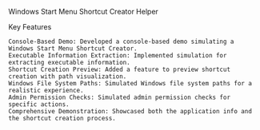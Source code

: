 Windows Start Menu Shortcut Creator Helper

Key Features

    Console-Based Demo: Developed a console-based demo simulating a Windows Start Menu Shortcut Creator.
    Executable Information Extraction: Implemented simulation for extracting executable information.
    Shortcut Creation Preview: Added a feature to preview shortcut creation with path visualization.
    Windows File System Paths: Simulated Windows file system paths for a realistic experience.
    Admin Permission Checks: Simulated admin permission checks for specific actions.
    Comprehensive Demonstration: Showcased both the application info and the shortcut creation process.
